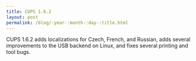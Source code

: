 ```yaml
---
title: CUPS 1.6.2
layout: post
permalink: /blog/:year-:month-:day-:title.html
---
```


CUPS 1.6.2 adds localizations for Czech, French, and Russian, adds several improvements to the USB backend on Linux, and fixes several printing and tool bugs.

